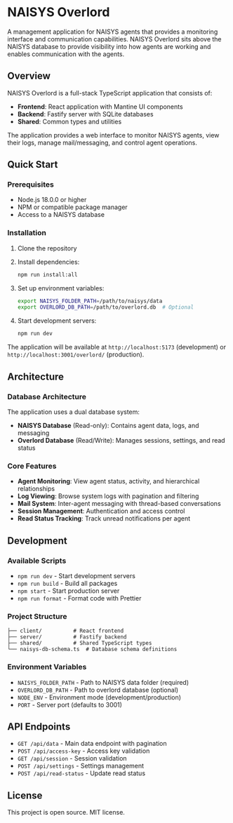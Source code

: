 # NAISYS Overlord

A management application for NAISYS agents that provides a monitoring interface and communication capabilities. NAISYS Overlord sits above the NAISYS database to provide visibility into how agents are working and enables communication with the agents.

## Overview

NAISYS Overlord is a full-stack TypeScript application that consists of:

- **Frontend**: React application with Mantine UI components
- **Backend**: Fastify server with SQLite databases
- **Shared**: Common types and utilities

The application provides a web interface to monitor NAISYS agents, view their logs, manage mail/messaging, and control agent operations.

## Quick Start

### Prerequisites

- Node.js 18.0.0 or higher
- NPM or compatible package manager
- Access to a NAISYS database

### Installation

1. Clone the repository
2. Install dependencies:

   ```bash
   npm run install:all
   ```

3. Set up environment variables:

   ```bash
   export NAISYS_FOLDER_PATH=/path/to/naisys/data
   export OVERLORD_DB_PATH=/path/to/overlord.db  # Optional
   ```

4. Start development servers:
   ```bash
   npm run dev
   ```

The application will be available at `http://localhost:5173` (development) or `http://localhost:3001/overlord/` (production).

## Architecture

### Database Architecture

The application uses a dual database system:

- **NAISYS Database** (Read-only): Contains agent data, logs, and messaging
- **Overlord Database** (Read/Write): Manages sessions, settings, and read status

### Core Features

- **Agent Monitoring**: View agent status, activity, and hierarchical relationships
- **Log Viewing**: Browse system logs with pagination and filtering
- **Mail System**: Inter-agent messaging with thread-based conversations
- **Session Management**: Authentication and access control
- **Read Status Tracking**: Track unread notifications per agent

## Development

### Available Scripts

- `npm run dev` - Start development servers
- `npm run build` - Build all packages
- `npm start` - Start production server
- `npm run format` - Format code with Prettier

### Project Structure

```
├── client/          # React frontend
├── server/          # Fastify backend
├── shared/          # Shared TypeScript types
└── naisys-db-schema.ts  # Database schema definitions
```

### Environment Variables

- `NAISYS_FOLDER_PATH` - Path to NAISYS data folder (required)
- `OVERLORD_DB_PATH` - Path to overlord database (optional)
- `NODE_ENV` - Environment mode (development/production)
- `PORT` - Server port (defaults to 3001)

## API Endpoints

- `GET /api/data` - Main data endpoint with pagination
- `POST /api/access-key` - Access key validation
- `GET /api/session` - Session validation
- `POST /api/settings` - Settings management
- `POST /api/read-status` - Update read status

## License

This project is open source. MIT license.
